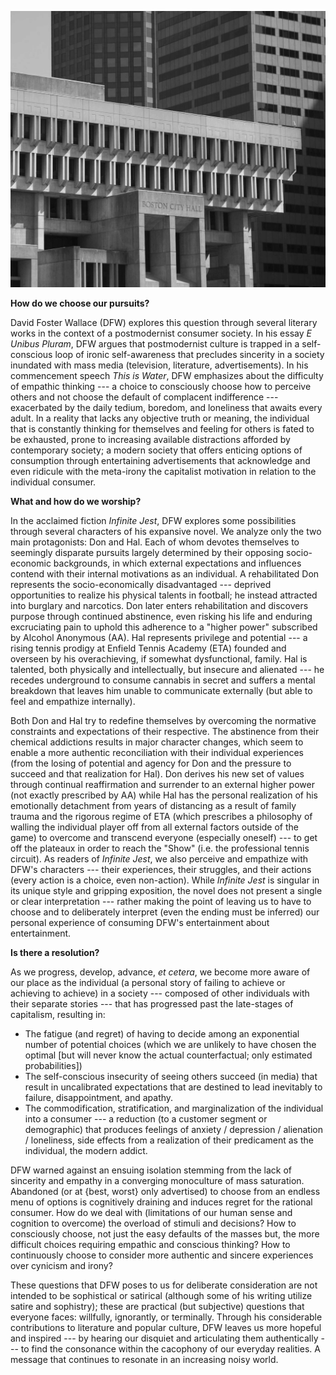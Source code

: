 

![Boston City Hall](../assets/images/city-hall.jpg)

**How do we choose our pursuits?**

David Foster Wallace (DFW) explores this question through several literary works in the context of a postmodernist consumer society. In his essay *E Unibus Pluram*, DFW argues that postmodernist culture is trapped in a self-conscious loop of ironic self-awareness that precludes sincerity in a society inundated with mass media (television, literature, advertisements). In his commencement speech *This is Water*, DFW emphasizes about the difficulty of empathic thinking --- a choice to consciously choose how to perceive others and not choose the default of complacent indifference --- exacerbated by the daily tedium, boredom, and loneliness that awaits every adult. In a reality that lacks any objective truth or meaning, the individual that is constantly thinking for themselves and feeling for others is fated to be exhausted, prone to increasing available distractions afforded by contemporary society; a modern society that offers enticing options of consumption through entertaining advertisements that acknowledge and even ridicule with the meta-irony the capitalist motivation in relation to the individual consumer.

**What and how do we worship?**

In the acclaimed fiction *Infinite Jest*, DFW explores some possibilities  through several characters of his expansive novel. We analyze only the two main protagonists: Don and Hal. Each of whom devotes themselves to seemingly disparate pursuits largely determined by their opposing socio-economic backgrounds, in which external expectations and influences contend with their internal motivations as an individual. A rehabilitated Don represents the socio-economically disadvantaged --- deprived opportunities to realize his physical talents in football; he instead attracted into burglary and narcotics. Don later enters rehabilitation and discovers purpose through continued abstinence, even risking his life and enduring excruciating pain to uphold this adherence to a "higher power" subscribed by Alcohol Anonymous (AA). Hal represents privilege and potential --- a rising tennis prodigy at Enfield Tennis Academy (ETA) founded and overseen by his overachieving, if somewhat dysfunctional, family. Hal is talented, both physically and intellectually, but insecure and alienated --- he recedes underground to consume cannabis in secret and suffers a mental breakdown that leaves him unable to communicate externally (but able to feel and empathize internally).

Both Don and Hal try to redefine themselves by overcoming the normative constraints and expectations of their respective. The abstinence from their chemical addictions results in major character changes, which seem to enable a more authentic reconciliation with their individual experiences (from the losing of potential and agency for Don and the pressure to succeed and that realization for Hal). Don derives his new set of values through continual reaffirmation and surrender to an external higher power (not exactly prescribed by AA) while Hal has the personal realization of his emotionally detachment from years of distancing as a result of family trauma and the rigorous regime of ETA (which prescribes a philosophy of walling the individual player off from all external factors outside of the game) to overcome and  transcend everyone (especially oneself) --- to get off the plateaux in order to reach the "Show" (i.e. the professional tennis circuit). As readers of *Infinite Jest*, we also perceive and empathize with DFW's characters --- their experiences, their struggles, and their actions (every action is a choice, even non-action). While *Infinite Jest* is singular in its unique style and gripping exposition, the novel does not present a single or clear interpretation --- rather making the point of leaving us to have to choose and to deliberately interpret (even the ending must be inferred) our personal experience of consuming DFW's entertainment about entertainment.

**Is there a resolution?**

As we progress, develop, advance, *et cetera*, we become more aware of our place as the individual (a personal story of failing to achieve or achieving to achieve) in a society --- composed of other individuals with their separate stories --- that has progressed past the late-stages of capitalism, resulting in:

* The fatigue (and regret) of having to decide among an exponential number of potential choices (which we are unlikely to have chosen the optimal [but will never know the actual counterfactual; only estimated probabilities])
* The self-conscious insecurity of seeing others succeed (in media) that result in uncalibrated expectations that are destined to lead inevitably to failure, disappointment, and apathy.
* The commodification, stratification, and marginalization of the individual into a consumer --- a reduction (to a customer segment or demographic) that produces feelings of anxiety / depression / alienation / loneliness, side effects from a realization of their predicament as the individual, the modern addict.

DFW warned against an ensuing isolation stemming from the lack of sincerity and empathy in a converging monoculture of mass saturation. Abandoned (or at {best, worst} only advertised) to choose from an endless menu of options is cognitively draining and induces regret for the rational consumer. How do we deal with (limitations of our human sense and cognition to overcome) the overload of stimuli and decisions? How to consciously choose, not just the easy defaults of the masses but, the more difficult choices requiring empathic and conscious thinking? How to continuously choose to consider more authentic and sincere experiences over cynicism and irony?

These questions that DFW poses to us for deliberate consideration are not intended to be sophistical or satirical (although some of his writing utilize satire and sophistry); these are practical (but subjective) questions that everyone faces: willfully, ignorantly, or terminally. Through his considerable contributions to literature and popular culture, DFW leaves us more hopeful and inspired --- by hearing our disquiet and articulating them authentically --- to find the consonance within the cacophony of our everyday realities. A message that continues to resonate in an increasing noisy world.

